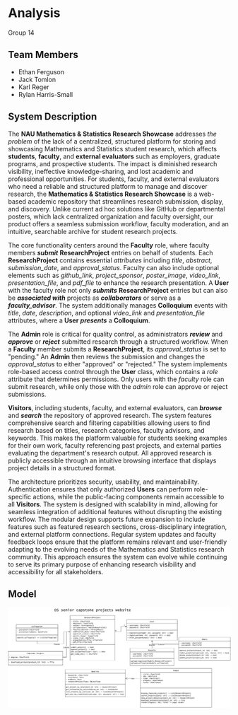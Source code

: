 # Analysis

Group 14

## Team Members

- Ethan Ferguson
- Jack Tomlon
- Karl Reger
- Rylan Harris-Small

## System Description

The **NAU Mathematics & Statistics Research Showcase** addresses *the problem* of the lack of a centralized, structured platform for storing and showcasing Mathematics and Statistics student research, which affects **students**, **faculty**, and **external evaluators** such as employers, graduate programs, and prospective students. The impact is diminished research visibility, ineffective knowledge-sharing, and lost academic and professional opportunities. For students, faculty, and external evaluators who need a reliable and structured platform to manage and discover research, the **Mathematics & Statistics Research Showcase** is a web-based academic repository that streamlines research submission, display, and discovery. Unlike current ad hoc solutions like GitHub or departmental posters, which lack centralized organization and faculty oversight, our product offers a seamless submission workflow, faculty moderation, and an intuitive, searchable archive for student research projects.

The core functionality centers around the **Faculty** role, where faculty members ***submit*** **ResearchProject** entries on behalf of students. Each **ResearchProject** contains essential *attributes* including *title*, *abstract*, *submission_date*, and *approval_status*. Faculty can also include optional elements such as *github_link*, *project_sponsor*, *poster_image*, *video_link*, *presentation_file*, and *pdf_file* to enhance the research presentation. A **User** with the faculty role not only ***submits*** **ResearchProject** entries but can also be ***associated with*** projects as ***collaborators*** or serve as a ***faculty_advisor***. The system additionally manages **Colloquium** events with *title*, *date*, *description*, and optional *video_link* and *presentation_file* attributes, where a **User** ***presents*** a **Colloquium**.

The **Admin** role is critical for quality control, as administrators ***review*** and ***approve*** or ***reject*** submitted research through a structured workflow. When a **Faculty** member submits a **ResearchProject**, its *approval_status* is set to "pending." An **Admin** then reviews the submission and changes the *approval_status* to either "approved" or "rejected." The system implements role-based access control through the **User** class, which contains a *role* attribute that determines permissions. Only users with the *faculty* role can submit research, while only those with the *admin* role can approve or reject submissions.

**Visitors**, including students, faculty, and external evaluators, can ***browse*** and ***search*** the repository of approved research. The system features comprehensive search and filtering capabilities allowing users to find research based on titles, research categories, faculty advisors, and keywords. This makes the platform valuable for students seeking examples for their own work, faculty referencing past projects, and external parties evaluating the department's research output. All approved research is publicly accessible through an intuitive browsing interface that displays project details in a structured format.

The architecture prioritizes security, usability, and maintainability. Authentication ensures that only authorized **Users** can perform role-specific actions, while the public-facing components remain accessible to all **Visitors**. The system is designed with scalability in mind, allowing for seamless integration of additional features without disrupting the existing workflow. The modular design supports future expansion to include features such as featured research sections, cross-disciplinary integration, and external platform connections. Regular system updates and faculty feedback loops ensure that the platform remains relevant and user-friendly adapting to the evolving needs of the Mathematics and Statistics research community. This approach ensures the system can evolve while continuing to serve its primary purpose of enhancing research visibility and accessibility for all stakeholders.

## Model

![UML Model](images/Analysis-UML.drawio.svg)
